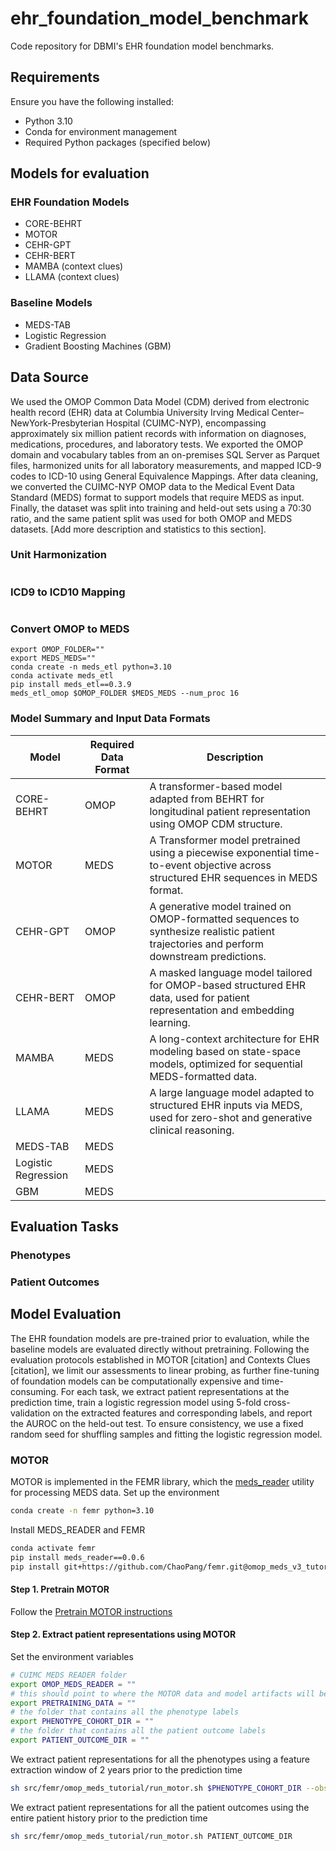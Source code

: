 # ehr_foundation_model_benchmark
Code repository for DBMI's EHR foundation model benchmarks.

## Requirements
Ensure you have the following installed:
- Python 3.10
- Conda for environment management
- Required Python packages (specified below)

## Models for evaluation
### EHR Foundation Models
- CORE-BEHRT
- MOTOR
- CEHR-GPT
- CEHR-BERT
- MAMBA (context clues)
- LLAMA (context clues)
### Baseline Models
- MEDS-TAB
- Logistic Regression
- Gradient Boosting Machines (GBM)

## Data Source
We used the OMOP Common Data Model (CDM) derived from electronic health record (EHR) data at Columbia University 
Irving Medical Center–NewYork-Presbyterian Hospital (CUIMC-NYP), encompassing approximately six million patient records 
with information on diagnoses, medications, procedures, and laboratory tests. We exported the OMOP domain and vocabulary 
tables from an on-premises SQL Server as Parquet files, harmonized units for all laboratory measurements, and 
mapped ICD-9 codes to ICD-10 using General Equivalence Mappings. After data cleaning, we converted the CUIMC-NYP OMOP data to 
the Medical Event Data Standard (MEDS) format to support models that require MEDS as input. 
Finally, the dataset was split into training and held-out sets using a 70:30 ratio, 
and the same patient split was used for both OMOP and MEDS datasets.
[Add more description and statistics to this section].


### Unit Harmonization
```shell

```
### ICD9 to ICD10 Mapping
```shell

```
###  Convert OMOP to MEDS
```shell
export OMOP_FOLDER=""
export MEDS_MEDS=""
conda create -n meds_etl python=3.10
conda activate meds_etl
pip install meds_etl==0.3.9
meds_etl_omop $OMOP_FOLDER $MEDS_MEDS --num_proc 16
```
 ### Model Summary and Input Data Formats

| Model               | Required Data Format | Description |
|---------------------|----------------------|-------------|
| CORE-BEHRT          | OMOP                 | A transformer-based model adapted from BEHRT for longitudinal patient representation using OMOP CDM structure. |
| MOTOR               | MEDS                 | A Transformer model pretrained using a piecewise exponential time-to-event objective across structured EHR sequences in MEDS format. |
| CEHR-GPT            | OMOP                 | A generative model trained on OMOP-formatted sequences to synthesize realistic patient trajectories and perform downstream predictions. |
| CEHR-BERT           | OMOP                 | A masked language model tailored for OMOP-based structured EHR data, used for patient representation and embedding learning. |
| MAMBA               | MEDS                 | A long-context architecture for EHR modeling based on state-space models, optimized for sequential MEDS-formatted data. |
| LLAMA               | MEDS                 | A large language model adapted to structured EHR inputs via MEDS, used for zero-shot and generative clinical reasoning. |
| MEDS-TAB            | MEDS                 | |
| Logistic Regression | MEDS ||
| GBM                 | MEDS ||

## Evaluation Tasks
### Phenotypes
### Patient Outcomes


## Model Evaluation
The EHR foundation models are pre-trained prior to evaluation, while the baseline models are evaluated directly without pretraining. 
Following the evaluation protocols established in MOTOR [citation] and Contexts Clues [citation], we limit our assessments to linear probing, 
as further fine-tuning of foundation models can be computationally expensive and time-consuming. For each task, 
we extract patient representations at the prediction time, train a logistic regression model using 5-fold cross-validation 
on the extracted features and corresponding labels, and report the AUROC on the held-out test. To ensure consistency, 
we use a fixed random seed for shuffling samples and fitting the logistic regression model.

### MOTOR
MOTOR is implemented in the FEMR library, which the [meds_reader](https://github.com/EthanSteinberg/meds_reader) utility for processing MEDS data. 
Set up the environment
```bash
conda create -n femr python=3.10
```
Install MEDS_READER and FEMR
```bash
conda activate femr
pip install meds_reader==0.0.6
pip install git+https://github.com/ChaoPang/femr.git@omop_meds_v3_tutorial
```
#### Step 1. Pretrain MOTOR
Follow the [Pretrain MOTOR instructions](src/ehr_foundation_model_benchmark/evaluations/motor/README.md)

#### Step 2. Extract patient representations using MOTOR
Set the environment variables
```bash
# CUIMC MEDS READER folder
export OMOP_MEDS_READER = ""
# this should point to where the MOTOR data and model artifacts will be generated
export PRETRAINING_DATA = ""
# the folder that contains all the phenotype labels
export PHENOTYPE_COHORT_DIR = ""
# the folder that contains all the patient outcome labels
export PATIENT_OUTCOME_DIR = ""
```
We extract patient representations for all the phenotypes using a feature extraction window of 2 years prior to the prediction time
```bash
sh src/femr/omop_meds_tutorial/run_motor.sh $PHENOTYPE_COHORT_DIR --observation_window 730
```
We extract patient representations for all the patient outcomes using the entire patient history prior to the prediction time
```bash
sh src/femr/omop_meds_tutorial/run_motor.sh PATIENT_OUTCOME_DIR
```
